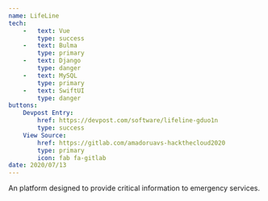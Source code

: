 ```yaml
---
name: LifeLine
tech:
    -   text: Vue
        type: success
    -   text: Bulma
        type: primary
    -   text: Django
        type: danger
    -   text: MySQL
        type: primary
    -   text: SwiftUI
        type: danger
buttons:
    Devpost Entry:
        href: https://devpost.com/software/lifeline-gduo1n
        type: success
    View Source:
        href: https://gitlab.com/amadoruavs-hackthecloud2020
        type: primary
        icon: fab fa-gitlab
date: 2020/07/13
---
```


An platform designed to provide critical information to emergency services.